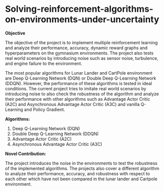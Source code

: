 # Solving-reinforcement-algorithms-on-environments-under-uncertainty

**Objective**

The objective of the project is to implement multiple reinforcement learning and analyze their performance, accuracy, dynamic reward graphs and hyperparameters on the gymnasium environments. The project also tests real world scenarios by introducing noise such as sensor noise, turbulence, and engine failure to the environment.

The most popular algorithms for Lunar Lander and CartPole environment are Deep Q-Learning Network (DQN) or Double Deep Q-Learning Network (DDQN). However, the performance of these algorithms is tested in ideal conditions. The current project tries to imitate real world scenarios by introducing noise to also check the robustness of the algorithm and analyze their performance with other algorithms such as Advantage Actor Critic (A2C) and Asynchronous Advantage Actor Critic (A3C) and vanilla Q-Learning and Policy Gradient.


**Algorithms:**

1.	Deep Q-Learning Network (DQN)
2.	Double Deep Q-Learning Network (DDQN)
3.	Advantage Actor Critic (A2C)
4.	Asynchronous Advantage Actor Critic (A3C)

**Novel Contribution:**

The project introduces the noise in the environments to test the robustness of the implemented algorithms. The projects also cover a different algorithm to analyze their performance, accuracy, and robustness with respect to each other which have not been compared in the lunar lander and Cartpole environment. 
